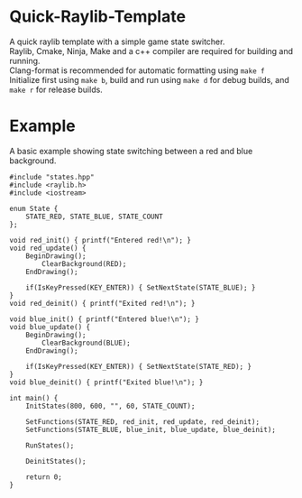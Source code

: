 # Quick-Raylib-Template
A quick raylib template with a simple game state switcher.  
Raylib, Cmake, Ninja, Make and a c++ compiler are required for building and running.  
Clang-format is recommended for automatic formatting using `make f`
Initialize first using `make b`, build and run using `make d` for debug builds, and `make r` for release builds.

# Example
A basic example showing state switching between a red and blue background.  
```
#include "states.hpp"
#include <raylib.h>
#include <iostream>

enum State {
    STATE_RED, STATE_BLUE, STATE_COUNT
};

void red_init() { printf("Entered red!\n"); }
void red_update() {
    BeginDrawing();
        ClearBackground(RED);
    EndDrawing();

    if(IsKeyPressed(KEY_ENTER)) { SetNextState(STATE_BLUE); }
}
void red_deinit() { printf("Exited red!\n"); }

void blue_init() { printf("Entered blue!\n"); }
void blue_update() {
    BeginDrawing();
        ClearBackground(BLUE);
    EndDrawing();

    if(IsKeyPressed(KEY_ENTER)) { SetNextState(STATE_RED); }
}
void blue_deinit() { printf("Exited blue!\n"); }

int main() {
    InitStates(800, 600, "", 60, STATE_COUNT);

    SetFunctions(STATE_RED, red_init, red_update, red_deinit);
    SetFunctions(STATE_BLUE, blue_init, blue_update, blue_deinit);

    RunStates();

    DeinitStates();

    return 0;
}
```
